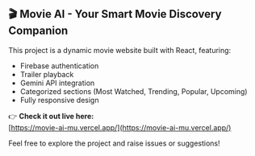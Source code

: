 ## 🎬 Movie AI - Your Smart Movie Discovery Companion

This project is a dynamic movie website built with React, featuring:
- Firebase authentication
- Trailer playback
- Gemini API integration
- Categorized sections (Most Watched, Trending, Popular, Upcoming)
- Fully responsive design

👉 **Check it out live here:**  
[https://movie-ai-mu.vercel.app/](https://movie-ai-mu.vercel.app/)

Feel free to explore the project and raise issues or suggestions!
